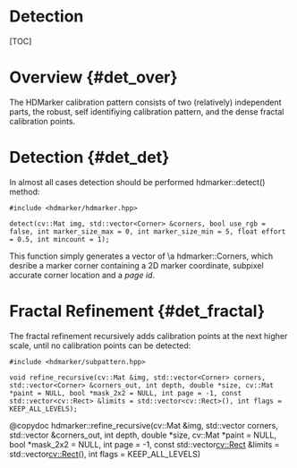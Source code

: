 Detection
================

[TOC]

# Overview {#det_over}

The HDMarker calibration pattern consists of two (relatively) independent parts, the robust, self identifiying calibration pattern, and the dense fractal calibration points.

# Detection {#det_det}

In almost all cases detection should be performed hdmarker::detect() method:

~~~~~~~~~~~~~{.cpp}
#include <hdmarker/hdmarker.hpp>

detect(cv::Mat img, std::vector<Corner> &corners, bool use_rgb = false, int marker_size_max = 0, int marker_size_min = 5, float effort = 0.5, int mincount = 1);
~~~~~~~~~~~~~

This function simply generates a vector of \a hdmarker::Corners, which desribe a marker corner containing a 2D marker coordinate, subpixel accurate corner location and a *page id*.

# Fractal Refinement {#det_fractal}

The fractal refinement recursively adds calibration points at the next higher scale, until no calibration points can be detected:
~~~~~~~~~~~~~{.cpp}
#include <hdmarker/subpattern.hpp>

void refine_recursive(cv::Mat &img, std::vector<Corner> corners, std::vector<Corner> &corners_out, int depth, double *size, cv::Mat *paint = NULL, bool *mask_2x2 = NULL, int page = -1, const std::vector<cv::Rect> &limits = std::vector<cv::Rect>(), int flags = KEEP_ALL_LEVELS);
~~~~~~~~~~~~~
@copydoc hdmarker::refine_recursive(cv::Mat &img, std::vector<Corner> corners, std::vector<Corner> &corners_out, int depth, double *size, cv::Mat *paint = NULL, bool *mask_2x2 = NULL, int page = -1, const std::vector<cv::Rect> &limits = std::vector<cv::Rect>(), int flags = KEEP_ALL_LEVELS)

